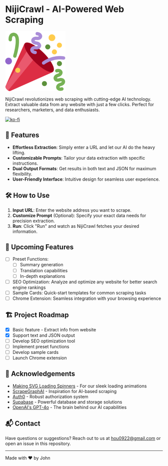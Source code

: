 # NijiCrawl - AI-Powered Web Scraping

![NijiCrawl Logo](/static/android-chrome-192x192.png)

NijiCrawl revolutionizes web scraping with cutting-edge AI technology. Extract valuable data from any website with just a few clicks. Perfect for researchers, marketers, and data enthusiasts.

[![ko-fi](https://ko-fi.com/img/githubbutton_sm.svg)](https://ko-fi.com/J3J3YMOKZ)

## 🚀 Features

- **Effortless Extraction**: Simply enter a URL and let our AI do the heavy lifting.
- **Customizable Prompts**: Tailor your data extraction with specific instructions.
- **Dual Output Formats**: Get results in both text and JSON for maximum flexibility.
- **User-Friendly Interface**: Intuitive design for seamless user experience.

## 🛠 How to Use

1. **Input URL**: Enter the website address you want to scrape.
2. **Customize Prompt** (Optional): Specify your exact data needs for precision extraction.
3. **Run**: Click "Run" and watch as NijiCrawl fetches your desired information.

## 🔮 Upcoming Features

- [ ] Preset Functions:
  - [ ] Summary generation
  - [ ] Translation capabilities
  - [ ] In-depth explanations
- [ ] SEO Optimization: Analyze and optimize any website for better search engine rankings
- [ ] Sample Cards: Quick-start templates for common scraping tasks
- [ ] Chrome Extension: Seamless integration with your browsing experience

## 🏗 Project Roadmap

- [x] Basic feature - Extract info from website
- [x] Support text and JSON output
- [ ] Develop SEO optimization tool
- [ ] Implement preset functions
- [ ] Develop sample cards
- [ ] Launch Chrome extension

<!-- ## 🤝 Contributing

We welcome contributions! Please see our [Contributing Guidelines](CONTRIBUTING.md) for more details.

## 📄 License

This project is licensed under the [MIT License](LICENSE.md). -->

## 🙏 Acknowledgements

- [Making SVG Loading Spinners](https://www.fffuel.co/svg-spinner/) - For our sleek loading animations
- [ScrapeGraphAI](https://github.com/ScrapeGraphAI/Scrapegraph-ai) - Inspiration for AI-based scraping
- [Auth0](https://auth0.com/) - Robust authorization system
- [Supabase](https://supabase.com/) - Powerful database and storage solutions
- [OpenAI's GPT-4o](https://openai.com/) - The brain behind our AI capabilities

## 📬 Contact

Have questions or suggestions? Reach out to us at [hou0922@gmail.com](mailto:hou0922@gmail.com) or open an issue in this repository.

---

Made with ❤️ by John